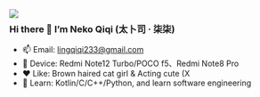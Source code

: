 <a href="#">
<img align="left" src="https://github-readme-stats.vercel.app/api?username=mu7220&include_all_commits=true&show_icons=true&theme=buefy&count_private=true&hide_border=true" />
</a>

### Hi there 👋 I’m Neko Qiqi (太卜司 · 柒柒)
- 📫 Email: lingqiqi233@gmail.com
- 📱 Device: Redmi Note12 Turbo/POCO f5、Redmi Note8 Pro
- ❤️ Like: Brown haired cat girl & Acting cute (X
- 🌱 Learn: Kotlin/C/C++/Python, and learn software engineering

<!--
**mu7220/mu7220** is a ✨ _special_ ✨ repository because its `README.md` (this file) appears on your GitHub profile.

Here are some ideas to get you started:

- 🔭 I’m currently working on ...
- 🌱 I’m currently learning ...
- 👯 I’m looking to collaborate on ...
- 🤔 I’m looking for help with ...
- 💬 Ask me about ...
- 📫 How to reach me: ...
- 😄 Pronouns: ...
- ⚡ Fun fact: ...
-->
